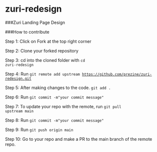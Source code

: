 # zuri-redesign
###Zuri Landing Page Design

###How to contribute

Step 1: Click on Fork at the top right corner

Step 2: Clone your forked repository

Step 3: cd into the cloned folder with <code>cd zuri-redesign</code>

Step 4: Run <code>git remote add upstream https://github.com/prezine/zuri-redesign.git</code>

Step 5: After making changes to the code. <code>git add .</code>

Step 6: Run <code>git commit -m"your commit message"</code>

Step 7: To update your repo with the remote, run <code>git pull upstream main</code>

Step 8: Run <code>git commit -m"your commit message"</code>

Step 9: Run <code>git push origin main</code>

Step 10: Go to your repo and make a PR to the main branch of the remote repo.

